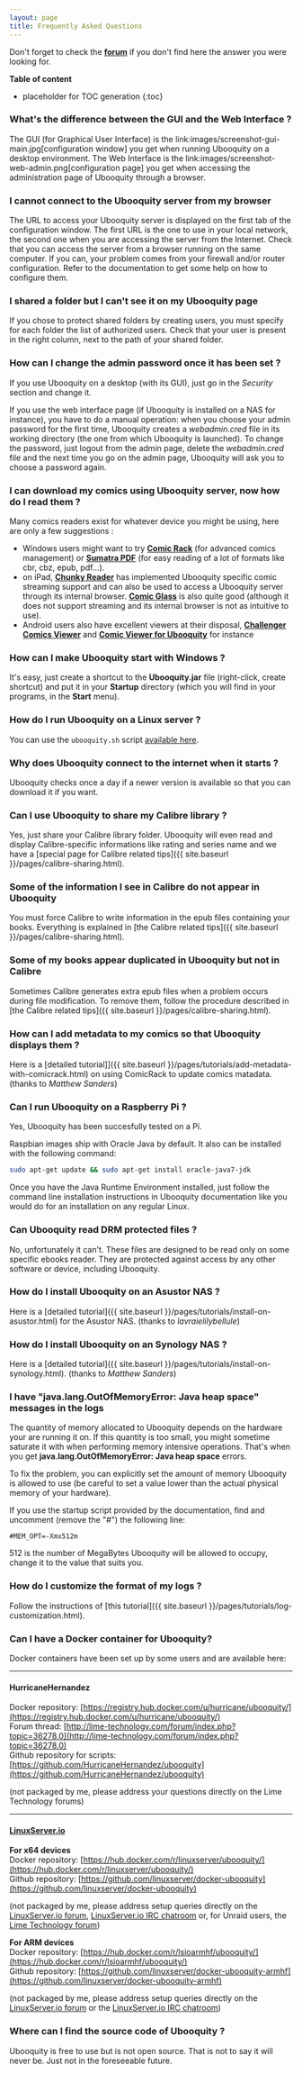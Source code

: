 ```yaml
---
layout: page
title: Frequently Asked Questions
---
```


Don't forget to check the [**forum**](https://ubooquity.userecho.com/) if you don't find here the answer you were looking for.

**Table of content**

* placeholder for TOC generation
{:toc}


### What's the difference between the GUI and the Web Interface ?

The GUI (for Graphical User Interface) is the link:images/screenshot-gui-main.jpg[configuration window] you get when running Ubooquity on a desktop environment. The Web Interface is the link:images/screenshot-web-admin.png[configuration page] you get when accessing the administration page of Ubooquity through a browser.

### I cannot connect to the Ubooquity server from my browser

The URL to access your Ubooquity server is displayed on the first tab of the configuration window. The first URL is the one to use in your local network, the second one when you are accessing the server from the Internet. Check that you can access the server from a browser running on the same computer. If you can, your problem comes from your firewall and/or router configuration. Refer to the documentation to get some help on how to configure them.

### I shared a folder but I can't see it on my Ubooquity page

If you chose to protect shared folders by creating users, you must specify for each folder the list of authorized users. Check that your user is present in the right column, next to the path of your shared folder.

### How can I change the admin password once it has been set ?

If you use Ubooquity on a desktop (with its GUI), just go in the _Security_ section and change it.

If you use the web interface page (if Ubooquity is installed on a NAS for instance), you have to do a manual operation: when you choose your admin password for the first time, Ubooquity creates a *webadmin.cred* file in its working directory (the one from which Ubooquity is launched). To change the password, just logout from the admin page, delete the *webadmin.cred* file and the next time you go on the admin page, Ubooquity will ask you to choose a password again.

### I can download my comics using Ubooquity server, now how do I read them ?

Many comics readers exist for whatever device you might be using, here are only a few suggestions :

* Windows users might want to try [**Comic Rack**](http://comicrack.cyolito.com/) (for advanced comics management) or [**Sumatra PDF**](http://www.sumatrapdfreader.org/free-pdf-reader.html) (for easy reading of a lot of formats like cbr, cbz, epub, pdf...).
* on iPad, [**Chunky Reader**](http://chunkyreader.com/) has implemented Ubooquity specific comic streaming support and can also be used to access a Ubooquity server through its internal browser. [**Comic Glass**](http://comicglass.net/en/) is also quite good (although it does not support streaming and its internal browser is not as intuitive to use).
* Android users also have excellent viewers at their disposal, [**Challenger Comics Viewer**](https://play.google.com/store/apps/details?id=org.kill.geek.bdviewer) and [**Comic Viewer for Ubooquity**](https://play.google.com/store/apps/details?id=com.sethchhim.comicviewerforubooquity) for instance


### How can I make Ubooquity start with Windows ?

It's easy, just create a shortcut to the **Ubooquity.jar** file (right-click, create shortcut) and put it in your **Startup** directory (which you will find in your programs, in the **Start** menu).

### How do I run Ubooquity on a Linux server ?

You can use the `ubooquity.sh` script [available here](http://vaemendis.net/ubooquity/downloads/scripts/).

### Why does Ubooquity connect to the internet when it starts ?

Ubooquity checks once a day if a newer version is available so that you can download it if you want.

### Can I use Ubooquity to share my Calibre library ?

Yes, just share your Calibre library folder. Ubooquity will even read and display Calibre-specific informations like rating and series name and we have a [special page for Calibre related tips]({{ site.baseurl }}/pages/calibre-sharing.html).

### Some of the information I see in Calibre do not appear in Ubooquity

You must force Calibre to write information in the epub files containing your books. Everything is explained in [the Calibre related tips]({{ site.baseurl }}/pages/calibre-sharing.html).

### Some of my books appear duplicated in Ubooquity but not in Calibre

Sometimes Calibre generates extra epub files when a problem occurs during file modification. To remove them, follow the procedure described in [the Calibre related tips]({{ site.baseurl }}/pages/calibre-sharing.html).

### How can I add metadata to my comics so that Ubooquity displays them ?
Here is a [detailed tutorial]]({{ site.baseurl }}/pages/tutorials/add-metadata-with-comicrack.html) on using ComicRack to update comics matadata. (thanks to _Matthew Sanders_)

### Can I run Ubooquity on a Raspberry Pi ?

Yes, Ubooquity has been succesfully tested on a Pi.

Raspbian images ship with Oracle Java by default.
It also can be installed with the following command:

```bash
sudo apt-get update && sudo apt-get install oracle-java7-jdk
```

Once you have the Java Runtime Environment installed, just follow the command line installation instructions in Ubooquity documentation like you would do for an installation on any regular Linux.

### Can Ubooquity read DRM protected files ?

No, unfortunately it can't. These files are designed to be read only on some specific ebooks reader. They are protected against access by any other software or device, including Ubooquity.

### How do I install Ubooquity on an Asustor NAS ?

Here is a [detailed tutorial]({{ site.baseurl }}/pages/tutorials/install-on-asustor.html) for the Asustor NAS. (thanks to _lavraielilybellule_)


### How do I install Ubooquity on an Synology NAS ?

Here is a [detailed tutorial]({{ site.baseurl }}/pages/tutorials/install-on-synology.html). (thanks to _Matthew Sanders_)

### I have "java.lang.OutOfMemoryError: Java heap space" messages in the logs

The quantity of memory allocated to Ubooquity depends on the hardware your are running it on.
If this quantity is too small, you might sometime saturate it with when performing memory intensive operations.
That's when you get **java.lang.OutOfMemoryError: Java heap space** errors.

To fix the problem, you can explicitly set the amount of memory Ubooquity is allowed to use (be careful to set a value lower than the actual physical memory of your hardware).

If you use the startup script provided by the documentation, find and uncomment (remove the "#") the following line:

```
#MEM_OPT=-Xmx512m
```

512 is the number of MegaBytes Ubooquity will be allowed to occupy, change it to the value that suits you.

### How do I customize the format of my logs ?

Follow the instructions of [this tutorial]({{ site.baseurl }}/pages/tutorials/log-customization.html).

### Can I have a Docker container for Ubooquity?

Docker containers have been set up by some users and are available here:

---

#### HurricaneHernandez
Docker repository: [https://registry.hub.docker.com/u/hurricane/ubooquity/](https://registry.hub.docker.com/u/hurricane/ubooquity/)  
Forum thread: [http://lime-technology.com/forum/index.php?topic=36278.0](http://lime-technology.com/forum/index.php?topic=36278.0)  
Github repository for scripts: [https://github.com/HurricaneHernandez/ubooquity](https://github.com/HurricaneHernandez/ubooquity)  

(not packaged by me, please address your questions directly on the Lime Technology forums) 

---

#### [LinuxServer.io](https://linuxserver.io)

**For x64 devices**  
Docker repository: [https://hub.docker.com/r/linuxserver/ubooquity/](https://hub.docker.com/r/linuxserver/ubooquity/)  
Github repository: [https://github.com/linuxserver/docker-ubooquity](https://github.com/linuxserver/docker-ubooquity)  

(not packaged by me, please address setup queries directly on the [LinuxServer.io forum](https://forum.linuxserver.io/), [LinuxServer.io IRC chatroom](https://www.linuxserver.io/irc/) or, for Unraid users, the [Lime Technology forum](http://lime-technology.com/forum/index.php?topic=54543.0))

**For ARM devices**  
 Docker repository: [https://hub.docker.com/r/lsioarmhf/ubooquity/](https://hub.docker.com/r/lsioarmhf/ubooquity/)  
Github repository: [https://github.com/linuxserver/docker-ubooquity-armhf](https://github.com/linuxserver/docker-ubooquity-armhf)  

(not packaged by me, please address setup queries directly on the [LinuxServer.io forum](https://forum.linuxserver.io/) or the  [LinuxServer.io IRC chatroom](https://www.linuxserver.io/irc/))

### Where can I find the source code of Ubooquity ?

Ubooquity is free to use but is not open source.
That is not to say it will never be. Just not in the foreseeable future.
